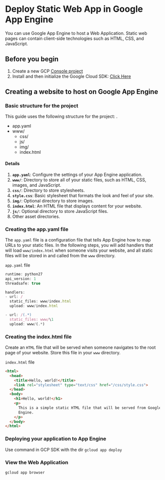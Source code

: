# Deploy Static Web App in Google App Engine
You can use Google App Engine to host a Web Application. Static web pages can contain client-side technologies such as HTML, CSS, and JavaScript.

## Before you begin
1. Create a new GCP [Console project](https://console.cloud.google.com/project)
2. Install and then initialize the Google Cloud SDK: [Click Here](https://cloud.google.com/sdk/docs/)


## Creating a website to host on Google App Engine
### Basic structure for the project
This guide uses the following structure for the project:
.
 * app.yaml
 * www/
   * css/
   * js/
   * img/
   * index.html

#### Details
1. <b>`app.yaml`</b>: Configure the settings of your App Engine application.
1. <b>`www/`</b>: Directory to store all of your static files, such as HTML, CSS, images, and JavaScript.
1. <b>`css/`</b>: Directory to store stylesheets.
1. <b>`style.css`</b>: Basic stylesheet that formats the look and feel of your site.
1. <b>`img/`</b>: Optional directory to store images.
1. <b>`index.html`</b>: An HTML file that displays content for your website.
1. <b>`js/`</b>: Optional directory to store JavaScript files.
1. Other asset directories.


### Creating the app.yaml file
The `app.yaml` file is a configuration file that tells App Engine how to map URLs to your static files. In the following steps, you will add handlers that will load `www/index.html` when someone visits your website, and all static files will be stored in and called from the `www` directory. 

`app.yaml` file 

```js
runtime: python27
api_version: 1
threadsafe: true

handlers:
- url: /
  static_files: www/index.html
  upload: www/index.html

- url: /(.*)
  static_files: www/\1
  upload: www/(.*)
```

### Creating the index.html file
  Create an `HTML` file that will be served when someone navigates to the root page of your website. Store this file in your `www`   directory.

  `index.html` file

  ```html
  <html>
    <head>
      <title>Hello, world!</title>
      <link rel="stylesheet" type="text/css" href="/css/style.css">
    </head>
    <body>
      <h1>Hello, world!</h1>
      <p>
        This is a simple static HTML file that will be served from Google App
        Engine.
      </p>
    </body>
  </html>
  ```
  
### Deploying your application to App Engine
Use command in GCP SDK with the dir
`gcloud app deploy`

### View the Web Application
`gcloud app browser`


